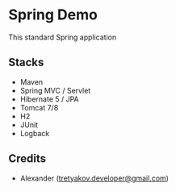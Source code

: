 # Spring Demo
This standard Spring application

## Stacks
- Maven
- Spring MVC / Servlet
- Hibernate 5 / JPA
- Tomcat 7/8
- H2
- JUnit
- Logback

## Credits

- Alexander (tretyakov.developer@gmail.com)


